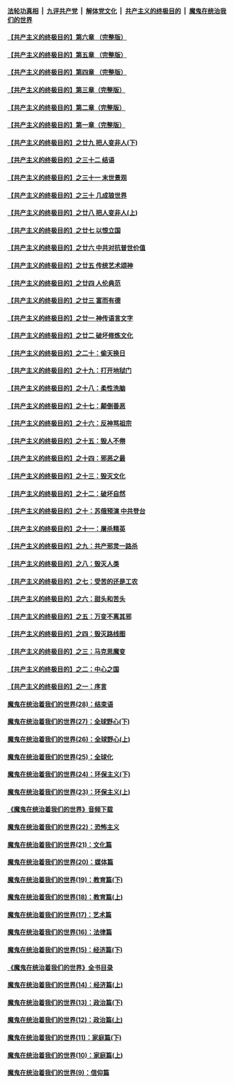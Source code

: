 ####  [法轮功真相](../../../../basic/blob/master/README.md?t=03160752) &nbsp;|&nbsp; [九评共产党](../../../../9ping.md/blob/master/README.md?t=03160752) &nbsp;|&nbsp; [解体党文化](../../../../jtdwh.md/blob/master/README.md?t=03160752)  &nbsp;|&nbsp; [共产主义的终极目的](../../../../gczydzjmd.md/blob/master/README.md?t=03160752) &nbsp;|&nbsp; [魔鬼在统治我们的世界](../../../../mgztzwmdsj.md/blob/master/README.md?t=03160752) 

#### [【共产主义的终极目的】第六章 （完整版）](../pages/nsc422/n11428913.md?t=03160752) 

#### [【共产主义的终极目的】第五章 （完整版）](../pages/nsc422/n11428912.md?t=03160752) 

#### [【共产主义的终极目的】第四章 （完整版）](../pages/nsc422/n11428907.md?t=03160752) 

#### [【共产主义的终极目的】第三章（完整版）](../pages/nsc422/n11428848.md?t=03160752) 

#### [【共产主义的终极目的】第二章（完整版）](../pages/nsc422/n11428831.md?t=03160752) 

#### [【共产主义的终极目的】第一章（完整版）](../pages/nsc422/n11417651.md?t=03160752) 

#### [【共产主义的终极目的】之廿九 把人变非人(下)](../pages/nsc422/n11344140.md?t=03160752) 

#### [【共产主义的终极目的】之三十二 结语](../pages/nsc422/n11360535.md?t=03160752) 

#### [【共产主义的终极目的】之三十一 末世景观](../pages/nsc422/n11351129.md?t=03160752) 

#### [【共产主义的终极目的】之三十 几成狼世界](../pages/nsc422/n11348280.md?t=03160752) 

#### [【共产主义的终极目的】之廿八 把人变非人(上)](../pages/nsc422/n11340492.md?t=03160752) 

#### [【共产主义的终极目的】之廿七 以恨立国](../pages/nsc422/n11336944.md?t=03160752) 

#### [【共产主义的终极目的】之廿六 中共对抗普世价值](../pages/nsc422/n11324785.md?t=03160752) 

#### [【共产主义的终极目的】之廿五 传统艺术颂神](../pages/nsc422/n11296396.md?t=03160752) 

#### [【共产主义的终极目的】之廿四 人伦典范](../pages/nsc422/n11296397.md?t=03160752) 

#### [【共产主义的终极目的】之廿三 富而有德](../pages/nsc422/n11283598.md?t=03160752) 

#### [【共产主义的终极目的】之廿一 神传语言文字](../pages/nsc422/n11263265.md?t=03160752) 

#### [【共产主义的终极目的】之廿二 破坏修炼文化](../pages/nsc422/n11245728.md?t=03160752) 

#### [【共产主义的终极目的】之二十：偷天换日](../pages/nsc422/n11238846.md?t=03160752) 

#### [【共产主义的终极目的】之十九：打开地狱门](../pages/nsc422/n11206376.md?t=03160752) 

#### [【共产主义的终极目的】之十八：柔性洗脑](../pages/nsc422/n11199994.md?t=03160752) 

#### [【共产主义的终极目的】之十七：颠倒善恶](../pages/nsc422/n11179782.md?t=03160752) 

#### [【共产主义的终极目的】之十六：反神骂祖宗](../pages/nsc422/n11166798.md?t=03160752) 

#### [【共产主义的终极目的】之十五：毁人不倦](../pages/nsc422/n11166792.md?t=03160752) 

#### [【共产主义的终极目的】之十四：邪恶之最](../pages/nsc422/n11150249.md?t=03160752) 

#### [【共产主义的终极目的】之十三：毁灭文化](../pages/nsc422/n11135227.md?t=03160752) 

#### [【共产主义的终极目的】之十二：破坏自然](../pages/nsc422/n11135214.md?t=03160752) 

#### [【共产主义的终极目的】之十：苏俄预演 中共登台](../pages/nsc422/n11118424.md?t=03160752) 

#### [【共产主义的终极目的】之十一：屠杀精英](../pages/nsc422/n11118442.md?t=03160752) 

#### [【共产主义的终极目的】之九：共产邪灵一路杀](../pages/nsc422/n11114139.md?t=03160752) 

#### [【共产主义的终极目的】之八：毁灭人类](../pages/nsc422/n11108503.md?t=03160752) 

#### [【共产主义的终极目的】之七：受苦的还是工农](../pages/nsc422/n11101809.md?t=03160752) 

#### [【共产主义的终极目的】之六：甜头和苦头](../pages/nsc422/n11096971.md?t=03160752) 

#### [【共产主义的终极目的】之五：万变不离其邪](../pages/nsc422/n11091285.md?t=03160752) 

#### [【共产主义的终极目的】之四：毁灭路线图](../pages/nsc422/n11086284.md?t=03160752) 

#### [【共产主义的终极目的】之三：马克思魔变](../pages/nsc422/n11061941.md?t=03160752) 

#### [【共产主义的终极目的】之二：中心之国](../pages/nsc422/n11047728.md?t=03160752) 

#### [【共产主义的终极目的】之一：序言](../pages/nsc422/n11086077.md?t=03160752) 

#### [魔鬼在统治着我们的世界(28)：结束语](../pages/nsc422/n10936246.md?t=03160752) 

#### [魔鬼在统治着我们的世界(27)：全球野心(下)](../pages/nsc422/n10928319.md?t=03160752) 

#### [魔鬼在统治着我们的世界(26)：全球野心(上)](../pages/nsc422/n10900318.md?t=03160752) 

#### [魔鬼在统治着我们的世界(25)：全球化](../pages/nsc422/n10788205.md?t=03160752) 

#### [魔鬼在统治着我们的世界(24)：环保主义(下)](../pages/nsc422/n10695307.md?t=03160752) 

#### [魔鬼在统治着我们的世界(23)：环保主义(上)](../pages/nsc422/n10688613.md?t=03160752) 

#### [《魔鬼在统治着我们的世界》音频下载](../pages/nsc422/n10635553.md?t=03160752) 

#### [魔鬼在统治着我们的世界(22)：恐怖主义](../pages/nsc422/n10614727.md?t=03160752) 

#### [魔鬼在统治着我们的世界(21)：文化篇](../pages/nsc422/n10597706.md?t=03160752) 

#### [魔鬼在统治着我们的世界(20)：媒体篇](../pages/nsc422/n10586579.md?t=03160752) 

#### [魔鬼在统治着我们的世界(19)：教育篇(下)](../pages/nsc422/n10564808.md?t=03160752) 

#### [魔鬼在统治着我们的世界(18)：教育篇(上)](../pages/nsc422/n10526970.md?t=03160752) 

#### [魔鬼在统治着我们的世界(17)：艺术篇](../pages/nsc422/n10499093.md?t=03160752) 

#### [魔鬼在统治着我们的世界(16)：法律篇](../pages/nsc422/n10485969.md?t=03160752) 

#### [魔鬼在统治着我们的世界(15)：经济篇(下)](../pages/nsc422/n10469975.md?t=03160752) 

#### [《魔鬼在统治着我们的世界》全书目录](../pages/nsc422/n10464261.md?t=03160752) 

#### [魔鬼在统治着我们的世界(14)：经济篇(上)](../pages/nsc422/n10457370.md?t=03160752) 

#### [魔鬼在统治着我们的世界(13)：政治篇(下)](../pages/nsc422/n10448270.md?t=03160752) 

#### [魔鬼在统治着我们的世界(12)：政治篇(上)](../pages/nsc422/n10444576.md?t=03160752) 

#### [魔鬼在统治着我们的世界(11)：家庭篇(下)](../pages/nsc422/n10440961.md?t=03160752) 

#### [魔鬼在统治着我们的世界(10)：家庭篇(上)](../pages/nsc422/n10435448.md?t=03160752) 

#### [魔鬼在统治着我们的世界(9)：信仰篇](../pages/nsc422/n10432159.md?t=03160752) 

